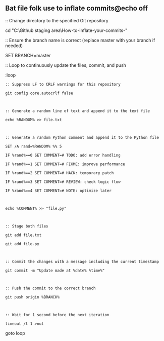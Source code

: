 ## Bat file folk use to inflate commits@echo off

:: Change directory to the specified Git repository

cd "C:\Github staging area\How-to-inflate-your-commits-"



:: Ensure the branch name is correct (replace master with your branch if needed)

SET BRANCH=master



:: Loop to continuously update the files, commit, and push

:loop

    :: Suppress LF to CRLF warnings for this repository

    git config core.autocrlf false



    :: Generate a random line of text and append it to the text file

    echo %RANDOM% >> file.txt



    :: Generate a random Python comment and append it to the Python file

    SET /A rand=%RANDOM% %% 5

    IF %rand%==0 SET COMMENT=# TODO: add error handling

    IF %rand%==1 SET COMMENT=# FIXME: improve performance

    IF %rand%==2 SET COMMENT=# HACK: temporary patch

    IF %rand%==3 SET COMMENT=# REVIEW: check logic flow

    IF %rand%==4 SET COMMENT=# NOTE: optimize later



    echo %COMMENT% >> "file.py"



    :: Stage both files

    git add file.txt

    git add file.py



    :: Commit the changes with a message including the current timestamp

    git commit -m "Update made at %date% %time%"



    :: Push the commit to the correct branch

    git push origin %BRANCH%



    :: Wait for 1 second before the next iteration

    timeout /t 1 >nul

goto loop
